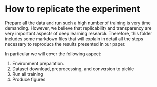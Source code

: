 # How to replicate the experiment

Prepare all the data and run such a high number of training is very time demanding.
However, we believe that replicability and transparency are very important aspects
of deep learning research.
Therefore, this folder includes some markdown files that will explain in detail
all the steps necessary to reproduce the results presented in our paper.

In particular we will cover the following aspect:

1. Environment preparation.
2. Dataset download, preprocessing, and conversion to pickle
3. Run all training
4. Produce figures

